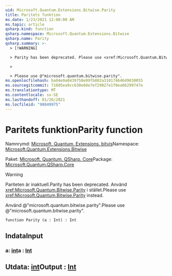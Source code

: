 ```yaml
---
uid: Microsoft.Quantum.Extensions.Bitwise.Parity
title: Paritets funktion
ms.date: 1/23/2021 12:00:00 AM
ms.topic: article
qsharp.kind: function
qsharp.namespace: Microsoft.Quantum.Extensions.Bitwise
qsharp.name: Parity
qsharp.summary: >-
  > [!WARNING]

  > Parity has been deprecated. Please use <xref:Microsoft.Quantum.Bitwise.Parity> instead.

  >

  > Please use @"microsoft.quantum.bitwise.parity".
ms.openlocfilehash: ba04e9a0439758e99fb802a310174646d9830055
ms.sourcegitcommit: 71605ea9cc630e84e7ef29027e1f0ea06299747e
ms.translationtype: MT
ms.contentlocale: sv-SE
ms.lasthandoff: 01/26/2021
ms.locfileid: "98849975"
---
```

# <a name="parity-function"></a><span data-ttu-id="b020e-102">Paritets funktion</span><span class="sxs-lookup"><span data-stu-id="b020e-102">Parity function</span></span>

<span data-ttu-id="b020e-103">Namnrymd: [Microsoft. Quantum. Extensions. bitvis](xref:Microsoft.Quantum.Extensions.Bitwise)</span><span class="sxs-lookup"><span data-stu-id="b020e-103">Namespace: [Microsoft.Quantum.Extensions.Bitwise](xref:Microsoft.Quantum.Extensions.Bitwise)</span></span>

<span data-ttu-id="b020e-104">Paket: [Microsoft. Quantum. QSharp. Core](https://nuget.org/packages/Microsoft.Quantum.QSharp.Core)</span><span class="sxs-lookup"><span data-stu-id="b020e-104">Package: [Microsoft.Quantum.QSharp.Core](https://nuget.org/packages/Microsoft.Quantum.QSharp.Core)</span></span>


> [!WARNING]
> <span data-ttu-id="b020e-105">Pariteten är inaktuell.</span><span class="sxs-lookup"><span data-stu-id="b020e-105">Parity has been deprecated.</span></span> <span data-ttu-id="b020e-106">Använd <xref:Microsoft.Quantum.Bitwise.Parity> i stället.</span><span class="sxs-lookup"><span data-stu-id="b020e-106">Please use <xref:Microsoft.Quantum.Bitwise.Parity> instead.</span></span>
>
> <span data-ttu-id="b020e-107">Använd @"microsoft.quantum.bitwise.parity".</span><span class="sxs-lookup"><span data-stu-id="b020e-107">Please use @"microsoft.quantum.bitwise.parity".</span></span>



```qsharp
function Parity (a : Int) : Int
```


## <a name="input"></a><span data-ttu-id="b020e-108">Indata</span><span class="sxs-lookup"><span data-stu-id="b020e-108">Input</span></span>

### <a name="a--int"></a><span data-ttu-id="b020e-109">a: [int](xref:microsoft.quantum.lang-ref.int)</span><span class="sxs-lookup"><span data-stu-id="b020e-109">a : [Int](xref:microsoft.quantum.lang-ref.int)</span></span>





## <a name="output--int"></a><span data-ttu-id="b020e-110">Utdata: [int](xref:microsoft.quantum.lang-ref.int)</span><span class="sxs-lookup"><span data-stu-id="b020e-110">Output : [Int](xref:microsoft.quantum.lang-ref.int)</span></span>


